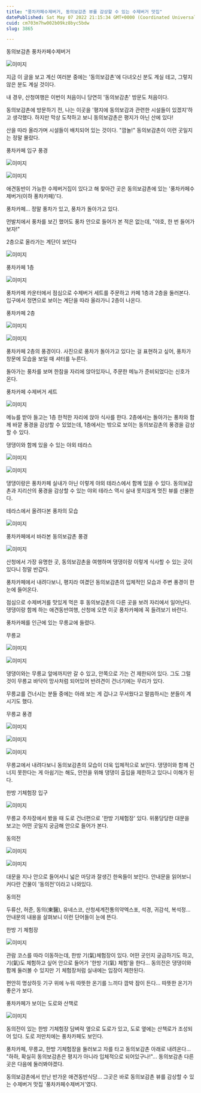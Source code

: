 ```yaml
---
title: "풍차카페수제버거, 동의보감촌 뷰를 감상할 수 있는 수제버거 맛집"
datePublished: Sat May 07 2022 21:15:34 GMT+0000 (Coordinated Universal Time)
cuid: cm703m7hw002b09kz8byc5bdw
slug: 3865

---
```



동의보감촌 풍차카페수제버거

![이미지](https://cdn.hashnode.com/res/hashnode/image/upload/v1739255116200/b9b17846-4c16-4932-a02e-9ea3b26150ee.jpeg)

지금 이 글을 보고 계신 여러분 중에는 '동의보감촌'에 다녀오신 분도 계실 테고, 그렇지 않은 분도 계실 것이다.

내 경우, 산청여행은 이번이 처음이니 당연히 '동의보감촌' 방문도 처음이다.

동의보감촌에 방문하기 전, 나는 이곳을 '평지에 동의보감과 관련한 시설들이 있겠지'하고 생각했다. 하지만 막상 도착하고 보니 동의보감촌은 평지가 아닌 산에 있다!

산을 따라 올라가며 시설들이 배치되어 있는 것이다. "깜놀!" 동의보감촌이 이런 곳일지는 정말 몰랐다.

풍차카페 입구 풍경

![이미지](https://cdn.hashnode.com/res/hashnode/image/upload/v1739255118206/e711951d-d217-42e7-b73f-fd9fa56ea596.jpeg)

![이미지](https://cdn.hashnode.com/res/hashnode/image/upload/v1739255120456/41c36dd6-7609-42e5-b9d2-30cbf08c7e1c.jpeg)

애견동반이 가능한 수제버거집이 있다고 해 찾아간 곳은 동의보감촌에 있는 '풍차카페수제버거(이하 풍차카페)'다.

풍차카페... 정말 풍차가 있고, 풍차가 돌아가고 있다.

먼발치에서 풍차를 보긴 했어도 풍차 안으로 들어가 본 적은 없는데, "야호, 한 번 들어가 보자!"

2층으로 올라가는 계단이 보인다

![이미지](https://cdn.hashnode.com/res/hashnode/image/upload/v1739255122840/1296594a-da59-4386-a89e-2cf9db7be5bf.jpeg)

풍차카페 1층

![이미지](https://cdn.hashnode.com/res/hashnode/image/upload/v1739255125006/0ccd9840-cb25-4b65-85f9-67a7502e3cb4.jpeg)

풍차카페 카운터에서 점심으로 수제버거 세트를 주문하고 카페 1층과 2층을 둘러본다. 입구에서 정면으로 보이는 계단을 따라 올라가니 2층이 나온다.

풍차카페 2층

![이미지](https://cdn.hashnode.com/res/hashnode/image/upload/v1739255126951/78074aff-58d8-4864-beca-d6a777ab8cb9.jpeg)

![이미지](https://cdn.hashnode.com/res/hashnode/image/upload/v1739255128980/584d7c34-16da-46a0-a9fb-77bf638de930.jpeg)

풍차카페 2층의 풍경이다. 사진으로 풍차가 돌아가고 있다는 걸 표현하고 싶어, 풍차가 창문에 모습을 보일 때 셔터를 누른다.

돌아가는 풍차를 보며 한참을 자리에 앉아있자니, 주문한 메뉴가 준비되었다는 신호가 온다.

풍차카페 수제버거 세트

![이미지](https://cdn.hashnode.com/res/hashnode/image/upload/v1739255131140/17005da7-3b9e-4eee-8237-e75ca5a35071.jpeg)

메뉴를 받아 들고는 1층 한적한 자리에 앉아 식사를 한다. 2층에서는 돌아가는 풍차와 함께 바깥 풍경을 감상할 수 있었는데, 1층에서는 밖으로 보이는 동의보감촌의 풍경을 감상할 수 있다.

댕댕이와 함께 있을 수 있는 야외 테라스

![이미지](https://cdn.hashnode.com/res/hashnode/image/upload/v1739255132960/e6c0b202-aa13-49dd-9387-8fead6988c9e.jpeg)

![이미지](https://cdn.hashnode.com/res/hashnode/image/upload/v1739255135117/2f027171-3b6d-4874-a324-b432c1695d41.jpeg)

댕댕이랑은 풍차카페 실내가 아닌 이렇게 야외 테라스에서 함께 있을 수 있다. 동의보감촌과 지리산의 풍경을 감상할 수 있는 야외 테라스 역시 실내 못지않게 멋진 뷰를 선물한다.

테라스에서 올려다본 풍차의 모습

![이미지](https://cdn.hashnode.com/res/hashnode/image/upload/v1739255137147/de02ec7a-d2fa-4c88-bee6-8d350c9bd296.jpeg)

풍차카페에서 바라본 동의보감촌 풍경

![이미지](https://cdn.hashnode.com/res/hashnode/image/upload/v1739255139058/cac8d105-734b-427b-9923-8d7abf3464d5.jpeg)

산청에서 가장 유명한 곳, 동의보감촌을 여행하며 댕댕이랑 이렇게 식사할 수 있는 곳이 있다니 정말 반갑다.

풍차카페에서 내려다보니, 평지라 여겼던 동의보감촌의 입체적인 모습과 주변 풍경이 한눈에 들어온다.

점심으로 수제버거를 맛있게 먹은 후 동의보감촌의 다른 곳을 보려 자리에서 일어난다. 댕댕이랑 함께 하는 애견동반여행, 산청에 오면 이곳 풍차카페에 꼭 들려보기 바란다.

풍차카페를 인근에 있는 무릉교에 들렸다.

무릉교

![이미지](https://cdn.hashnode.com/res/hashnode/image/upload/v1739255140850/1e14affa-c185-4ad6-86d9-0068722217a9.jpeg)

![이미지](https://cdn.hashnode.com/res/hashnode/image/upload/v1739255143000/9716b171-361b-490b-9b24-757e26b53d7d.jpeg)

댕댕이와는 무릉교 앞에까지만 갈 수 있고, 안쪽으로 가는 건 제한되어 있다. 그도 그럴 것이 무릉교 바닥이 망사처럼 되어있어 반려견이 건너기에는 무리가 있다.

무릉교를 건너시는 분들 중에는 아래 보는 게 겁나고 무서웠다고 말씀하시는 분들이 계시기도 했다.

무릉교 풍경

![이미지](https://cdn.hashnode.com/res/hashnode/image/upload/v1739255145197/6cc9bcc9-3792-4912-817b-e35ad5449ee0.jpeg)

![이미지](https://cdn.hashnode.com/res/hashnode/image/upload/v1739255147366/a5bb9e66-294e-4b70-86e2-550239e92967.jpeg)

![이미지](https://cdn.hashnode.com/res/hashnode/image/upload/v1739255149530/fd7eb041-1087-4a31-b292-846c0e193518.jpeg)

무릉교에서 내려다보니 동의보감촌의 모습이 더욱 입체적으로 보인다. 댕댕이와 함께 건너지 못한다는 게 아쉽기는 해도, 안전을 위해 댕댕이 출입을 제한하고 있다니 이해가 된다.

한방 기체험장 입구

![이미지](https://cdn.hashnode.com/res/hashnode/image/upload/v1739255151809/772877fd-cf85-4b17-90e2-bfa09f1416af.jpeg)

무릉교 주차장에서 봤을 때 도로 건너편으로 '한방 기체험장' 있다. 위풍당당한 대문을 보고는 어떤 곳일지 궁금해 안으로 들어가 본다.

동의전

![이미지](https://cdn.hashnode.com/res/hashnode/image/upload/v1739255153834/e2a0e9cc-7e8f-46bd-b26a-058d1672601d.jpeg)

![이미지](https://cdn.hashnode.com/res/hashnode/image/upload/v1739255156054/b8561b1e-3c4a-43d7-9a35-62fb865beb08.jpeg)

대문을 지나 안으로 들어서니 넓은 마당과 잘생긴 한옥들이 보인다. 안내문을 읽어보니 커다란 건물이 '동의전'이라고 나와있다.

동의전

두류산, 허준, 동의(東醫), 유네스코, 산청세계전통의약엑스포, 석경, 귀감석, 복석정... 안내문의 내용을 살펴보니 이런 단어들이 눈에 뜬다.

한방 기 체험장

![이미지](https://cdn.hashnode.com/res/hashnode/image/upload/v1739255158191/9232e737-e8a8-4d14-bdca-d3f7f44184a6.jpeg)

관람 코스를 따라 이동하는데, 한방 기(氣)체험장이 있다. 어떤 곳인지 궁금하기도 하고, 기(氣)도 체험하고 싶어 안으로 들어가 '한방 기(氣) 체험'을 한다... 동의전은 댕댕이와 함께 둘러볼 수 있지만 기 체험장처럼 실내에는 입장이 제한된다.

편안히 명상하듯 기구 위에 누워 따뜻한 온기를 느끼다 깜박 잠이 든다... 따뜻한 온기가 좋은가 보다.

풍차카페가 보이는 도로와 산책로

![이미지](https://cdn.hashnode.com/res/hashnode/image/upload/v1739255160031/a29f8e9a-b7ae-4ad8-bee3-e8b06707a12c.jpeg)

동의전이 있는 한방 기체험장 담벼락 옆으로 도로가 있고, 도로 옆에는 산책로가 조성되어 있다. 도로 저만치에는 풍차카페도 보인다.

풍차카페, 무릉교, 한방 기체험장을 둘러보고 차를 타고 동의보감촌 아래로 내려온다... "하하, 확실히 동의보감촌은 평지가 아니라 입체적으로 되어있구나!"... 동의보감촌 다른 곳은 다음에 둘러봐야겠다.

동의보감촌에서 만난 반가운 애견동반식당... 그곳은 바로 동의보감촌 뷰를 감상할 수 있는 수제버거 맛집 '풍차카페수제버거'였다.